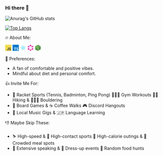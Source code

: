 ### Hi there 👋

![Anurag's GitHub stats](https://github-readme-stats.vercel.app/api?username=GroovyGG&show_icons=true&&theme=transparent&&rank_icon=percentile)

[![Top Langs](https://github-readme-stats.vercel.app/api/top-langs/?username=GroovyGG&hide=html)](https://github.com/anuraghazra/github-readme-stats)

🔥 About Me:

<code><img height="20" alt="javascript" src="https://raw.githubusercontent.com/github/explore/80688e429a7d4ef2fca1e82350fe8e3517d3494d/topics/javascript/javascript.png"></code>
<code><img height="20" alt="typescript" src="https://raw.githubusercontent.com/github/explore/80688e429a7d4ef2fca1e82350fe8e3517d3494d/topics/typescript/typescript.png"></code>
<code><img height="20" alt="react" src="https://raw.githubusercontent.com/github/explore/80688e429a7d4ef2fca1e82350fe8e3517d3494d/topics/react/react.png"></code>
<code><img height="20" alt="graphql" src="https://raw.githubusercontent.com/github/explore/5c058a388828bb5fde0bcafd4bc867b5bb3f26f3/topics/graphql/graphql.png"></code>
<code><img height="20" alt="nodejs" src="https://raw.githubusercontent.com/github/explore/80688e429a7d4ef2fca1e82350fe8e3517d3494d/topics/nodejs/nodejs.png"></code>

🥗 Preferences:

- A fan of comfortable and positive vibes.
- Mindful about diet and personal comfort.

👍 Invite Me For:

- 🏸 Racket Sports (Tennis, Badminton, Ping Pong) 🏋🏽‍♀️ Gym Workouts 🚶‍♀️ Hiking & 🧗🏽‍♀️ Bouldering
- 🎲 Board Games & ☕ Coffee Walks  🎮 Discord Hangouts
- 🎸 Local Music Gigs & 🇯🇵 Language Learning

👎 Maybe Skip These:

- ⛷️ High-speed & 🏈 High-contact sports 🍰 High-calorie outings & 🍔 Crowded meal spots
- 🎤 Extensive speaking & 🎩 Dress-up events 🍜 Random food hunts


<!--
**GroovyGG/GroovyGG** is a ✨ _special_ ✨ repository because its `README.md` (this file) appears on your GitHub profile.


-->
